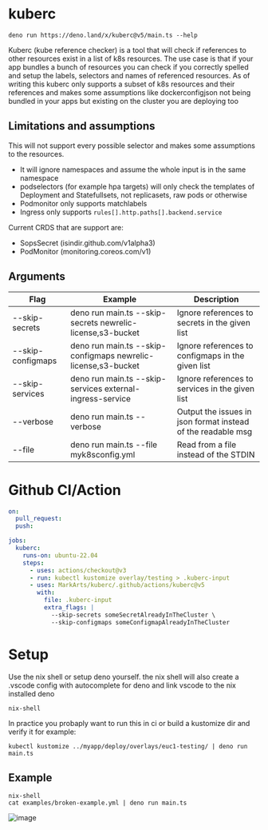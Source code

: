 # kuberc

```
deno run https://deno.land/x/kuberc@v5/main.ts --help
```

Kuberc (kube reference checker) is a tool that will check if references to other
resources exist in a list of k8s resources. The use case is that if your app
bundles a bunch of resources you can check if you correctly spelled and setup
the labels, selectors and names of referenced resources. As of writing this
kuberc only supports a subset of k8s resources and their references and makes
some assumptions like dockerconfigjson not being bundled in your apps but
existing on the cluster you are deploying too

## Limitations and assumptions

This will not support every possible selector and makes some assumptions to the
resources.

- It will ignore namespaces and assume the whole input is in the same namespace
- podselectors (for example hpa targets) will only check the templates of
  Deployment and Statefullsets, not replicasets, raw pods or otherwise
- Podmonitor only supports matchlabels
- Ingress only supports `rules[].http.paths[].backend.service`

Current CRDS that are support are:

- SopsSecret (isindir.github.com/v1alpha3)
- PodMonitor (monitoring.coreos.com/v1)

## Arguments

| Flag              | Example                                                       | Description                                                  |
| ----------------- | ------------------------------------------------------------- | ------------------------------------------------------------ |
| --skip-secrets    | deno run main.ts --skip-secrets newrelic-license,s3-bucket    | Ignore references to secrets in the given list               |
| --skip-configmaps | deno run main.ts --skip-configmaps newrelic-license,s3-bucket | Ignore references to configmaps in the given list            |
| --skip-services   | deno run main.ts --skip-services external-ingress-service     | Ignore references to services in the given list              |
| --verbose         | deno run main.ts --verbose                                    | Output the issues in json format instead of the readable msg |
| --file            | deno run main.ts --file myk8sconfig.yml                       | Read from a file instead of the STDIN                        |

# Github CI/Action

```yml
on:
  pull_request:
  push:

jobs:
  kuberc:
    runs-on: ubuntu-22.04
    steps:
      - uses: actions/checkout@v3
      - run: kubectl kustomize overlay/testing > .kuberc-input
      - uses: MarkArts/kuberc/.github/actions/kuberc@v5
        with:
          file: .kuberc-input
          extra_flags: |
            --skip-secrets someSecretAlreadyInTheCluster \
            --skip-configmaps someConfigmapAlreadyInTheCluster
```

# Setup

Use the nix shell or setup deno yourself. the nix shell will also create a
.vscode config with autocomplete for deno and link vscode to the nix installed
deno

```
nix-shell
```

In practice you probaply want to run this in ci or build a kustomize dir and
verify it for example:

```
kubectl kustomize ../myapp/deploy/overlays/euc1-testing/ | deno run main.ts
```

## Example

```
nix-shell
cat examples/broken-example.yml | deno run main.ts
```

![image](https://github.com/MarkArts/kube-reference-checker/assets/5372451/1e9ef4df-cb5e-4579-b9f5-807f81ad4ff1)

